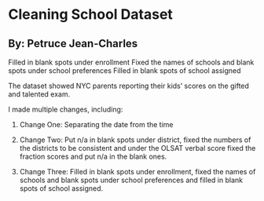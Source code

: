 # Cleaning School Dataset

## By: Petruce Jean-Charles
Filled in blank spots under enrollment
Fixed the names of schools and blank spots under school preferences
Filled in blank spots of school assigned

The dataset showed NYC parents reporting their kids’ scores on the gifted and talented exam. 

I made multiple changes, including:

  1. Change One: Separating the date from the time
  
  2. Change Two: Put n/a in blank spots under district, fixed the numbers of the districts to be consistent and under the OLSAT verbal score fixed the fraction scores and put n/a in the blank ones.
  
  3. Change Three: Filled in blank spots under enrollment, fixed the names of schools and blank spots under school preferences and filled in blank spots of school assigned.
